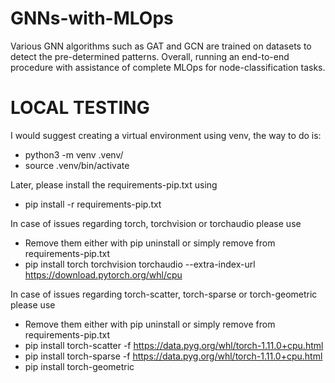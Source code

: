 # GNNs-with-MLOps
Various GNN algorithms such as GAT and GCN are trained on datasets to detect the pre-determined patterns. Overall, running an end-to-end procedure with assistance of complete MLOps for node-classification tasks.

# LOCAL TESTING

I would suggest creating a virtual environment using venv, the way to do is: 
- python3 -m venv .venv/
- source .venv/bin/activate

Later, please install the requirements-pip.txt using 
- pip install -r requirements-pip.txt

In case of issues regarding torch, torchvision or torchaudio please use
- Remove them either with pip uninstall or simply remove from requirements-pip.txt
- pip install torch torchvision torchaudio --extra-index-url https://download.pytorch.org/whl/cpu

In case of issues regarding torch-scatter, torch-sparse or torch-geometric please use 
- Remove them either with pip uninstall or simply remove from requirements-pip.txt
- pip install torch-scatter -f https://data.pyg.org/whl/torch-1.11.0+cpu.html
- pip install torch-sparse -f https://data.pyg.org/whl/torch-1.11.0+cpu.html
- pip install torch-geometric


